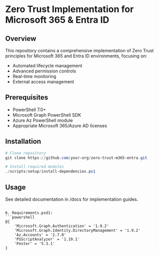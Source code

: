 # Zero Trust Implementation for Microsoft 365 & Entra ID

## Overview
This repository contains a comprehensive implementation of Zero Trust principles for Microsoft 365 and Entra ID environments, focusing on:
- Automated lifecycle management
- Advanced permission controls
- Real-time monitoring
- External access management

## Prerequisites
- PowerShell 7.0+
- Microsoft Graph PowerShell SDK
- Azure Az PowerShell module
- Appropriate Microsoft 365/Azure AD licenses

## Installation
```powershell
# Clone repository
git clone https://github.com/your-org/zero-trust-m365-entra.git

# Install required modules
./scripts/setup/install-dependencies.ps1
```

## Usage
See detailed documentation in /docs for implementation guides.
```

6. Requirements.psd1:
```powershell
@{
    'Microsoft.Graph.Authentication' = '1.9.2'
    'Microsoft.Graph.Identity.DirectoryManagement' = '1.9.2'
    'Az.Accounts' = '2.7.0'
    'PSScriptAnalyzer' = '1.19.1'
    'Pester' = '5.3.1'
}
